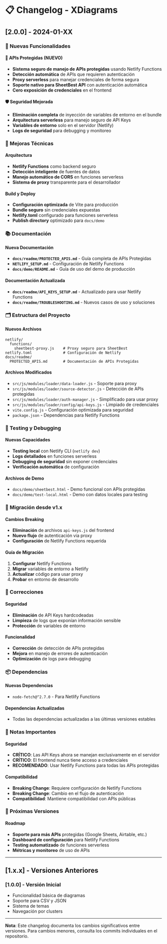 # 📋 Changelog - XDiagrams

## [2.0.0] - 2024-01-XX

### 🚀 Nuevas Funcionalidades

#### 🔐 APIs Protegidas (NUEVO)
- **Sistema seguro de manejo de APIs protegidas** usando Netlify Functions
- **Detección automática** de APIs que requieren autenticación
- **Proxy serverless** para manejar credenciales de forma segura
- **Soporte nativo para SheetBest API** con autenticación automática
- **Cero exposición de credenciales** en el frontend

#### 🛡️ Seguridad Mejorada
- **Eliminación completa** de inyección de variables de entorno en el bundle
- **Arquitectura serverless** para manejo seguro de API Keys
- **Variables de entorno** solo en el servidor (Netlify)
- **Logs de seguridad** para debugging y monitoreo

### 🔧 Mejoras Técnicas

#### Arquitectura
- **Netlify Functions** como backend seguro
- **Detección inteligente** de fuentes de datos
- **Manejo automático de CORS** en funciones serverless
- **Sistema de proxy** transparente para el desarrollador

#### Build y Deploy
- **Configuración optimizada** de Vite para producción
- **Bundle seguro** sin credenciales expuestas
- **Netlify.toml** configurado para funciones serverless
- **Publish directory** optimizado para `docs/demo`

### 📚 Documentación

#### Nueva Documentación
- **`docs/readme/PROTECTED_APIS.md`** - Guía completa de APIs Protegidas
- **`NETLIFY_SETUP.md`** - Configuración de Netlify Functions
- **`docs/demo/README.md`** - Guía de uso del demo de producción

#### Documentación Actualizada
- **`docs/readme/API_KEYS_SETUP.md`** - Actualizado para usar Netlify Functions
- **`docs/readme/TROUBLESHOOTING.md`** - Nuevos casos de uso y soluciones

### 🗂️ Estructura del Proyecto

#### Nuevos Archivos
```
netlify/
  functions/
    sheetbest-proxy.js    # Proxy seguro para SheetBest
netlify.toml              # Configuración de Netlify
docs/readme/
  PROTECTED_APIS.md       # Documentación de APIs Protegidas
```

#### Archivos Modificados
- `src/js/modules/loader/data-loader.js` - Soporte para proxy
- `src/js/modules/loader/source-detector.js` - Detección de APIs protegidas
- `src/js/modules/loader/auth-manager.js` - Simplificado para usar proxy
- `src/js/modules/loader/config/api-keys.js` - Limpiado de credenciales
- `vite.config.js` - Configuración optimizada para seguridad
- `package.json` - Dependencias para Netlify Functions

### 🧪 Testing y Debugging

#### Nuevas Capacidades
- **Testing local** con Netlify CLI (`netlify dev`)
- **Logs detallados** en funciones serverless
- **Debugging de seguridad** sin exponer credenciales
- **Verificación automática** de configuración

#### Archivos de Demo
- `docs/demo/sheetbest.html` - Demo funcional con APIs protegidas
- `docs/demo/test-local.html` - Demo con datos locales para testing

### 🔄 Migración desde v1.x

#### Cambios Breaking
- **Eliminación** de archivos `api-keys.js` del frontend
- **Nuevo flujo** de autenticación via proxy
- **Configuración** de Netlify Functions requerida

#### Guía de Migración
1. **Configurar** Netlify Functions
2. **Migrar** variables de entorno a Netlify
3. **Actualizar** código para usar proxy
4. **Probar** en entorno de desarrollo

### 🐛 Correcciones

#### Seguridad
- **Eliminación** de API Keys hardcodeadas
- **Limpieza** de logs que exponían información sensible
- **Protección** de variables de entorno

#### Funcionalidad
- **Corrección** de detección de APIs protegidas
- **Mejora** en manejo de errores de autenticación
- **Optimización** de logs para debugging

### 📦 Dependencias

#### Nuevas Dependencias
- `node-fetch@^2.7.0` - Para Netlify Functions

#### Dependencias Actualizadas
- Todas las dependencias actualizadas a las últimas versiones estables

### 🚨 Notas Importantes

#### Seguridad
- **CRÍTICO**: Las API Keys ahora se manejan exclusivamente en el servidor
- **CRÍTICO**: El frontend nunca tiene acceso a credenciales
- **RECOMENDADO**: Usar Netlify Functions para todas las APIs protegidas

#### Compatibilidad
- **Breaking Change**: Requiere configuración de Netlify Functions
- **Breaking Change**: Cambio en el flujo de autenticación
- **Compatibilidad**: Mantiene compatibilidad con APIs públicas

### 🎯 Próximas Versiones

#### Roadmap
- **Soporte para más APIs** protegidas (Google Sheets, Airtable, etc.)
- **Dashboard de configuración** para Netlify Functions
- **Testing automatizado** de funciones serverless
- **Métricas y monitoreo** de uso de APIs

---

## [1.x.x] - Versiones Anteriores

### [1.0.0] - Versión Inicial
- Funcionalidad básica de diagramas
- Soporte para CSV y JSON
- Sistema de temas
- Navegación por clusters

---

**Nota**: Este changelog documenta los cambios significativos entre versiones. Para cambios menores, consulta los commits individuales en el repositorio.
